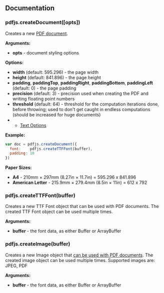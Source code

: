 ## Documentation

### pdfjs.createDocument([opts])

Creates a new [PDF document](document.md).

**Arguments:**

- **opts** - document styling options

**Options:**

- **width** (default: 595.296) - the page width
- **height** (default: 841.896) - the page height
- **padding**, **paddingTop**, **paddingRight**, **paddingBottom**, **paddingLeft** (default: 0) - the page padding
- **precision** (default: 3) - precision used when creating the PDF and writing floating point numbers
- **threshold** (default: 64) - threshold for the computation iterations done, before throwing; used to don't get caught in endless computations (should be increased for huge documents)
- + [Text Options](document.md#texttext-opts)

**Example:**

```js
var doc = pdfjs.createDocument({
  font:    pdfjs.createTTFFont(buffer),
  padding: 10
})
```

**Paper Sizes:**

- **A4** - 210mm × 297mm (8.27in × 11.7in) = 595.296 x 841.896
- **American Letter** - 215.9mm × 279.4mm (8.5in × 11in) = 612 x 792

### pdfjs.createTTFFont(buffer)

Creates a new TTF Font object that can be used with PDF documents. The created TTF Font object can be used multiple times.

**Arguments:**

- **buffer** - the font data, as either Buffer or ArrayBuffer

### pdfjs.createImage(buffer)

Creates a new Image object that [can be used with PDF documents](document.md#imageimg-opts). The created image object can be used multiple times. Supported images are: JPEG, PDF

**Arguments:**

- **buffer** - the font data, as either Buffer or ArrayBuffer


